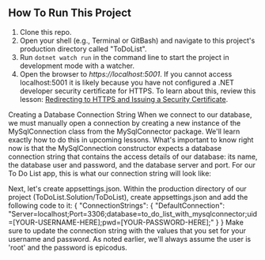 ## How To Run This Project

1. Clone this repo.
2. Open your shell (e.g., Terminal or GitBash) and navigate to this project's production directory called "ToDoList". 
3. Run `dotnet watch run` in the command line to start the project in development mode with a watcher.
4. Open the browser to _https://localhost:5001_. If you cannot access localhost:5001 it is likely because you have not configured a .NET developer security certificate for HTTPS. To learn about this, review this lesson: [Redirecting to HTTPS and Issuing a Security Certificate](https://www.learnhowtoprogram.com/c-and-net/basic-web-applications/redirecting-to-https-and-issuing-a-security-certificate).


Creating a Database Connection String
When we connect to our database, we must manually open a connection by creating a new instance of the MySqlConnection class from the MySqlConnector package. We'll learn exactly how to do this in upcoming lessons. What's important to know right now is that the MySqlConnection constructor expects a database connection string that contains the access details of our database: its name, the database user and password, and the database server and port. For our To Do List app, this is what our connection string will look like:

Next, let's create appsettings.json. Within the production directory of our project (ToDoList.Solution/ToDoList), create appsettings.json and add the following code to it:
{
    "ConnectionStrings": {
        "DefaultConnection": "Server=localhost;Port=3306;database=to_do_list_with_mysqlconnector;uid=[YOUR-USERNAME-HERE];pwd=[YOUR-PASSWORD-HERE];"
    }
}
Make sure to update the connection string with the values that you set for your username and password. As noted earlier, we'll always assume the user is 'root' and the password is epicodus.